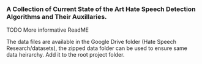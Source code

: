 ### A Collection of Current State of the Art Hate Speech Detection Algorithms and Their Auxillaries.

TODO More informative ReadME

The data files are available in the Google Drive folder (Hate Speech Research/datasets), the zipped data folder can be used to ensure same data heirarchy. Add it to the root project folder.

